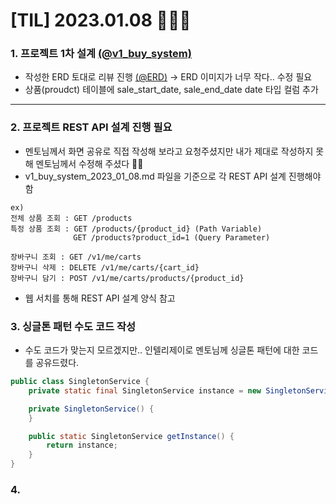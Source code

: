 # [TIL] 2023.01.08 🧑🏻‍🏫

### 1. 프로젝트 1차 설계 [(@v1_buy_system)](../project-design/contant/v1_buy_system_2023_01_08.md)
* 작성한 ERD 토대로 리뷰 진행 [(@ERD)](../project-design/erd/v1_2023_01_08.svg) &rarr; ERD 이미지가 너무 작다.. 수정 필요
* 상품(proudct) 테이블에 sale_start_date, sale_end_date date 타입 컬럼 추가
---
### 2. 프로젝트 REST API 설계 진행 필요
* 멘토님께서 화면 공유로 직접 작성해 보라고 요청주셨지만 내가 제대로 작성하지 못해 멘토님께서 수정해 주셨다 🙇‍♂️ 
* v1_buy_system_2023_01_08.md 파일을 기준으로 각 REST API 설계 진행해야 함
```
ex)
전체 상품 조회 : GET /products
특정 상품 조회 : GET /products/{product_id} (Path Variable)
              GET /products?product_id=1 (Query Parameter)

장바구니 조회 : GET /v1/me/carts
장바구니 삭제 : DELETE /v1/me/carts/{cart_id}
장바구니 담기 : POST /v1/me/carts/products/{product_id}
```
* 웹 서치를 통해 REST API 설계 양식 참고

### 3. 싱글톤 패턴 수도 코드 작성
* 수도 코드가 맞는지 모르겠지만.. 인텔리제이로 멘토님께 싱글톤 패턴에 대한 코드를 공유드렸다.
```java
public class SingletonService {
    private static final SingletonService instance = new SingletonService();

    private SingletonService() {
    }

    public static SingletonService getInstance() {
        return instance;
    }
}
```

### 4. 
